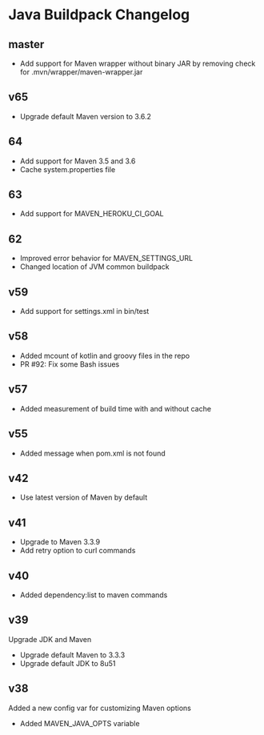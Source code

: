 # Java Buildpack Changelog

## master

+ Add support for Maven wrapper without binary JAR by removing check for .mvn/wrapper/maven-wrapper.jar

## v65

+ Upgrade default Maven version to 3.6.2

## 64

+ Add support for Maven 3.5 and 3.6
+ Cache system.properties file

## 63

+ Add support for MAVEN_HEROKU_CI_GOAL

## 62

+ Improved error behavior for MAVEN_SETTINGS_URL
+ Changed location of JVM common buildpack

## v59

+ Add support for settings.xml in bin/test

## v58

+ Added mcount of kotlin and groovy files in the repo
+ PR #92: Fix some Bash issues

## v57

+ Added measurement of build time with and without cache

## v55

+ Added message when pom.xml is not found

## v42

+ Use latest version of Maven by default

## v41

+ Upgrade to Maven 3.3.9
+ Add retry option to curl commands

## v40

+ Added dependency:list to maven commands

## v39

Upgrade JDK and Maven

+ Upgrade default Maven to 3.3.3
+ Upgrade default JDK to 8u51

## v38

Added a new config var for customizing Maven options

+ Added MAVEN_JAVA_OPTS variable

